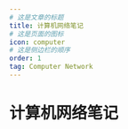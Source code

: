 ```yaml
---
# 这是文章的标题
title: 计算机网络笔记
# 这是页面的图标
icon: computer
# 这是侧边栏的顺序
order: 1
tag: Computer Network
---
```

# 计算机网络笔记